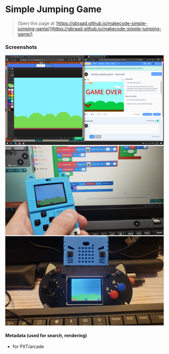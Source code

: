 Simple Jumping Game
===================


> Open this page at [https://gbraad.github.io/makecode-simple-jumping-game/](https://gbraad.github.io/makecode-simple-jumping-game/)


### Screenshots

![](./screens/scratch.png)
![](./screens/meowbit.jpg)
![](./screens/microbit.jpg)


#### Metadata (used for search, rendering)

* for PXT/arcade
<script src="https://makecode.com/gh-pages-embed.js"></script><script>makeCodeRender("{{ site.makecode.home_url }}", "{{ site.github.owner_name }}/{{ site.github.repository_name }}");</script>
